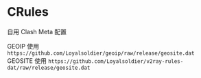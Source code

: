 # CRules
自用 Clash Meta 配置

GEOIP 使用 `https://github.com/Loyalsoldier/geoip/raw/release/geosite.dat`  
GEOSITE 使用 `https://github.com/Loyalsoldier/v2ray-rules-dat/raw/release/geosite.dat`